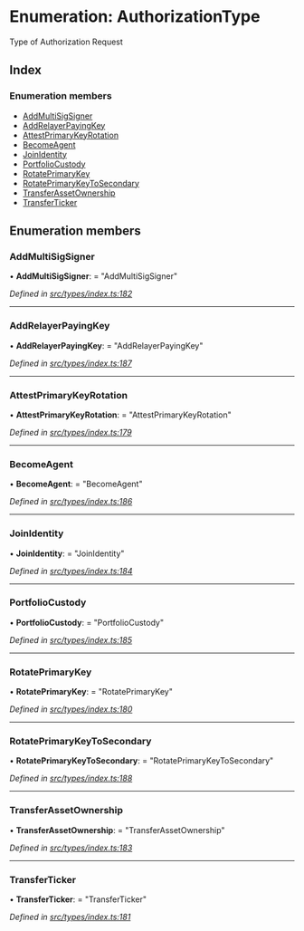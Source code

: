 # Enumeration: AuthorizationType

Type of Authorization Request

## Index

### Enumeration members

* [AddMultiSigSigner](authorizationtype.md#addmultisigsigner)
* [AddRelayerPayingKey](authorizationtype.md#addrelayerpayingkey)
* [AttestPrimaryKeyRotation](authorizationtype.md#attestprimarykeyrotation)
* [BecomeAgent](authorizationtype.md#becomeagent)
* [JoinIdentity](authorizationtype.md#joinidentity)
* [PortfolioCustody](authorizationtype.md#portfoliocustody)
* [RotatePrimaryKey](authorizationtype.md#rotateprimarykey)
* [RotatePrimaryKeyToSecondary](authorizationtype.md#rotateprimarykeytosecondary)
* [TransferAssetOwnership](authorizationtype.md#transferassetownership)
* [TransferTicker](authorizationtype.md#transferticker)

## Enumeration members

###  AddMultiSigSigner

• **AddMultiSigSigner**: = "AddMultiSigSigner"

*Defined in [src/types/index.ts:182](https://github.com/PolymathNetwork/polymesh-sdk/blob/4f2fd432/src/types/index.ts#L182)*

___

###  AddRelayerPayingKey

• **AddRelayerPayingKey**: = "AddRelayerPayingKey"

*Defined in [src/types/index.ts:187](https://github.com/PolymathNetwork/polymesh-sdk/blob/4f2fd432/src/types/index.ts#L187)*

___

###  AttestPrimaryKeyRotation

• **AttestPrimaryKeyRotation**: = "AttestPrimaryKeyRotation"

*Defined in [src/types/index.ts:179](https://github.com/PolymathNetwork/polymesh-sdk/blob/4f2fd432/src/types/index.ts#L179)*

___

###  BecomeAgent

• **BecomeAgent**: = "BecomeAgent"

*Defined in [src/types/index.ts:186](https://github.com/PolymathNetwork/polymesh-sdk/blob/4f2fd432/src/types/index.ts#L186)*

___

###  JoinIdentity

• **JoinIdentity**: = "JoinIdentity"

*Defined in [src/types/index.ts:184](https://github.com/PolymathNetwork/polymesh-sdk/blob/4f2fd432/src/types/index.ts#L184)*

___

###  PortfolioCustody

• **PortfolioCustody**: = "PortfolioCustody"

*Defined in [src/types/index.ts:185](https://github.com/PolymathNetwork/polymesh-sdk/blob/4f2fd432/src/types/index.ts#L185)*

___

###  RotatePrimaryKey

• **RotatePrimaryKey**: = "RotatePrimaryKey"

*Defined in [src/types/index.ts:180](https://github.com/PolymathNetwork/polymesh-sdk/blob/4f2fd432/src/types/index.ts#L180)*

___

###  RotatePrimaryKeyToSecondary

• **RotatePrimaryKeyToSecondary**: = "RotatePrimaryKeyToSecondary"

*Defined in [src/types/index.ts:188](https://github.com/PolymathNetwork/polymesh-sdk/blob/4f2fd432/src/types/index.ts#L188)*

___

###  TransferAssetOwnership

• **TransferAssetOwnership**: = "TransferAssetOwnership"

*Defined in [src/types/index.ts:183](https://github.com/PolymathNetwork/polymesh-sdk/blob/4f2fd432/src/types/index.ts#L183)*

___

###  TransferTicker

• **TransferTicker**: = "TransferTicker"

*Defined in [src/types/index.ts:181](https://github.com/PolymathNetwork/polymesh-sdk/blob/4f2fd432/src/types/index.ts#L181)*
